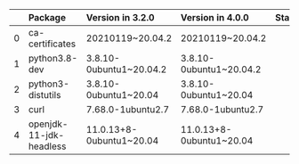 <!-- markdown-link-check-disable -->

|    | Package                 | Version in 3.2.0         | Version in 4.0.0         | Status   |
|---:|:------------------------|:-------------------------|:-------------------------|:---------|
|  0 | ca-certificates         | 20210119~20.04.2         | 20210119~20.04.2         |          |
|  1 | python3.8-dev           | 3.8.10-0ubuntu1~20.04.2  | 3.8.10-0ubuntu1~20.04.2  |          |
|  2 | python3-distutils       | 3.8.10-0ubuntu1~20.04    | 3.8.10-0ubuntu1~20.04    |          |
|  3 | curl                    | 7.68.0-1ubuntu2.7        | 7.68.0-1ubuntu2.7        |          |
|  4 | openjdk-11-jdk-headless | 11.0.13+8-0ubuntu1~20.04 | 11.0.13+8-0ubuntu1~20.04 |          |